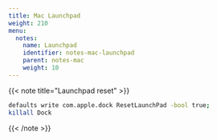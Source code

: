 ```yaml
---
title: Mac Launchpad
weight: 210
menu:
  notes:
    name: Launchpad
    identifier: notes-mac-launchpad
    parent: notes-mac
    weight: 10
---
```


<!-- Launchpad reset -->
{{< note title="Launchpad reset" >}}

```bash
defaults write com.apple.dock ResetLaunchPad -bool true;
killall Dock
```

{{< /note >}}
